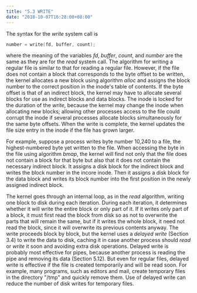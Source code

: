 ```yaml
---
title: "5.3 WRITE"
date: "2018-10-07T16:28:00+08:00"
---
```


The syntax for the *write* system call is

```c
number = write(fd, buffer, count);
```

where the meaning of the variables *fd*, *buffer*, *count*, and *number* are the same as they are for the *read* system call. The algorithm for writing a regular file is similar to that for reading a regular file. However, if the file does not contain a block that corresponds to the byte offset to be written, the kernel allocates a new block using algorithm *alloc* and assigns the block number to the correct position in the inode's table of contents. If the byte offset is that of an indirect block, the kernel may have to allocate several blocks for use as indirect blocks and data blocks. The inode is locked for the duration of the *write*, because the kernel may change the inode when allocating new blocks; allowing other processes access to the file could corrupt the inode if several processes allocate blocks simultaneously for the same byte offsets. When the write is complete, the kernel updates the file size entry in the inode if the file has grown larger.

For example, suppose a process writes byte number 10,240 to a file, the highest-numbered byte yet written to the file. When accessing the byte in the file using algorithm *bmap*, the kernel will find not only that the file does not contain a block for that byte but also that it does not contain the necessary indirect block. It assigns a disk block for the indirect block and writes the block number in the incore inode. Then it assigns a disk block for the data block and writes its block number into the first position in the newly assigned indirect block.

The kernel goes through an internal loop, as in the *read* algorithm, writing one block to disk during each iteration. During each iteration, it determines whether it will write the entire block or only part of it. If it writes only part of a block, it must first read the block from disk so as not to overwrite the parts that will remain the same, but if it writes the whole block, it need not read the block, since it will overwrite its previous contents anyway. The write proceeds block by block, but the kernel uses a *delayed write* (Section 3.4) to write the data to disk, caching it in
case another process should *read* or *write* it soon and avoiding extra disk operations. Delayed write is probably most effective for pipes, because another process is reading the pipe and removing its data (Section 5.12). But even for regular files, delayed write is effective if the file is created temporarily and will be read soon. For example, many programs, such as editors and mail, create temporary files in the directory "/tmp" and quickly remove them. Use of delayed write can reduce the number of disk writes for temporary files.
